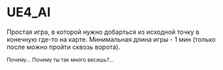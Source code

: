 # UE4_AI
Простая игра, в которой нужно добарться из исходной точку в конечную где-то на карте. Минимальная длина игры - 1 мин (только после можно пройти сквозь ворота).


<sub>Почему... Почему ты так много весишь?...</sub>
